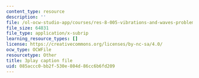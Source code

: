 ```yaml
---
content_type: resource
description: ''
file: /ol-ocw-studio-app/courses/res-8-005-vibrations-and-waves-problem-solving-fall-2012/085accc0bb2f530e804d86cc6b6fd209_h4S4eHdwUL0.vtt
file_size: 64831
file_type: application/x-subrip
learning_resource_types: []
license: https://creativecommons.org/licenses/by-nc-sa/4.0/
ocw_type: OCWFile
resourcetype: Other
title: 3play caption file
uid: 085accc0-bb2f-530e-804d-86cc6b6fd209
---
```

